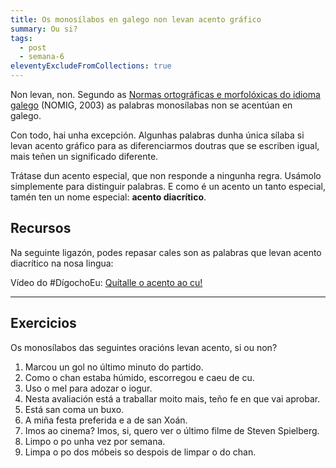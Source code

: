 ```yaml
---
title: Os monosílabos en galego non levan acento gráfico
summary: Ou si?
tags:
  - post
  - semana-6
eleventyExcludeFromCollections: true
---
```

Non levan, non. Segundo as [Normas ortográficas e morfolóxicas do idioma galego](https://gl.wikipedia.org/wiki/Normas_ortogr%C3%A1ficas_e_morfol%C3%B3xicas_do_idioma_galego) (NOMIG, 2003) as palabras monosílabas non se acentúan en galego.

Con todo, hai unha excepción. Algunhas palabras dunha única sílaba si levan acento gráfico para as diferenciarmos doutras que se escriben igual, mais teñen un significado diferente. 

Trátase dun acento especial, que non responde a ningunha regra. Usámolo simplemente para distinguir palabras. E como é un acento un tanto especial, tamén ten un nome especial: **acento diacrítico**. 

## Recursos

Na seguinte ligazón, podes repasar cales son as palabras que levan acento diacrítico na nosa lingua:

Vídeo do #DígochoEu: [Quítalle o acento ao cu!](http://www.crtvg.es/informativos/quitalle-o-acento-ao-cu)

- - -

## Exercicios

Os monosílabos das seguintes oracións levan acento, si ou non?

1. Marcou un gol no último minuto do partido.
2. Como o chan estaba húmido, escorregou e caeu de cu.
3. Uso o mel para adozar o iogur.
4. Nesta avaliación está a traballar moito mais, teño fe en que vai aprobar.
5. Está san coma un buxo.
6. A miña festa preferida e a de san Xoán.
7. Imos ao cinema? Imos, si, quero ver o último filme de Steven Spielberg.
8. Limpo o po unha vez por semana.
9. Limpa o po dos móbeis so despois de limpar o do chan.
